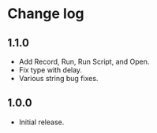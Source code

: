 # Change log

## 1.1.0
- Add Record, Run, Run Script, and Open.
- Fix type with delay.
- Various string bug fixes.

## 1.0.0
- Initial release.